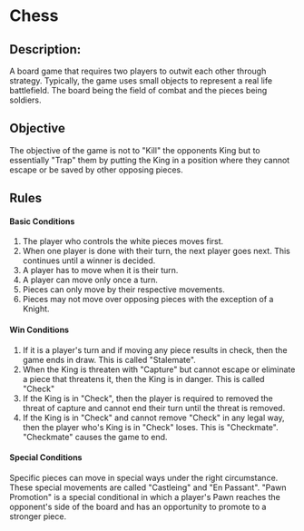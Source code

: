 # Chess
## Description:
A board game that requires two players to outwit each other through strategy. 
Typically, the game uses small objects to represent a real life battlefield.
The board being the field of combat and the pieces being soldiers.

## Objective
The objective of the game is not to "Kill" the opponents King but to essentially "Trap" them by
putting the King in a position where they cannot escape or be saved by other opposing pieces.

## Rules
#### Basic Conditions
1. The player who controls the white pieces moves first.
2. When one player is done with their turn, the next player goes next. This continues until a winner is decided.
3. A player has to move when it is their turn.
4. A player can move only once a turn.
5. Pieces can only move by their respective movements.
6. Pieces may not move over opposing pieces with the exception of a Knight.

#### Win Conditions
1. If it is a player's turn and if moving any piece results in check, then the game ends in draw. This is called "Stalemate".
2. When the King is threaten with "Capture" but cannot escape or eliminate a piece that threatens it, then the King is in danger.
This is called "Check"
3. If the King is in "Check", then the player is required to removed the threat of capture and cannot end 
their turn until the threat is removed.
4. If the King is in "Check" and cannot remove "Check" in any legal way, then the player who's King is in "Check" loses.
This is "Checkmate". "Checkmate" causes the game to end.

#### Special Conditions
Specific pieces can move in special ways under the right circumstance. These special movements are called "Castleing" and "En Passant".
"Pawn Promotion" is a special conditional in which a player's Pawn reaches the opponent's 
side of the board and has an opportunity to promote to a stronger piece.
